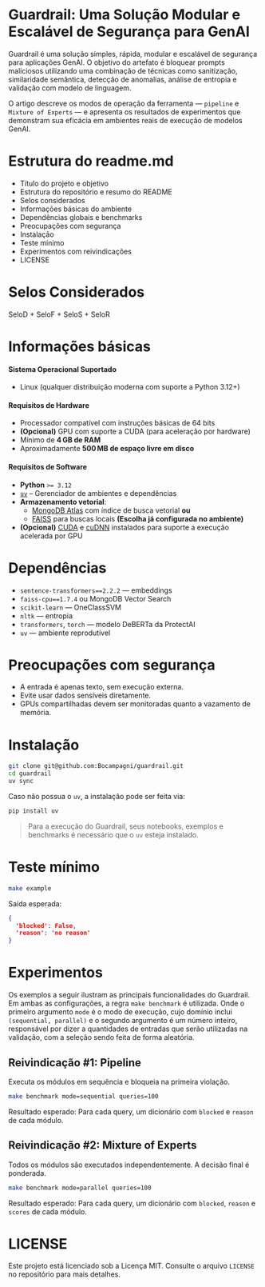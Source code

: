 # Guardrail: Uma Solução Modular e Escalável de Segurança para GenAI

Guardrail é uma solução simples, rápida, modular e escalável de segurança para aplicações GenAI. O objetivo do artefato é bloquear prompts maliciosos utilizando uma combinação de técnicas como sanitização, similaridade semântica, detecção de anomalias, análise de entropia e validação com modelo de linguagem.

O artigo descreve os modos de operação da ferramenta — `pipeline` e `Mixture of Experts` — e apresenta os resultados de experimentos que demonstram sua eficácia em ambientes reais de execução de modelos GenAI.

# Estrutura do readme.md

- Título do projeto e objetivo
- Estrutura do repositório e resumo do README
- Selos considerados
- Informações básicas do ambiente
- Dependências globais e benchmarks
- Preocupações com segurança
- Instalação
- Teste mínimo
- Experimentos com reivindicações
- LICENSE

# Selos Considerados

SeloD + SeloF + SeloS + SeloR

# Informações básicas

#### **Sistema Operacional Suportado**
- Linux (qualquer distribuição moderna com suporte a Python 3.12+)

#### **Requisitos de Hardware**
- Processador compatível com instruções básicas de 64 bits
- **(Opcional)** GPU com suporte a CUDA (para aceleração por hardware)
- Mínimo de **4 GB de RAM**
- Aproximadamente **500 MB de espaço livre em disco**

#### **Requisitos de Software**
- **Python** `>= 3.12`
- [`uv`](https://github.com/astral-sh/uv) – Gerenciador de ambientes e dependências
- **Armazenamento vetorial**:
  - [MongoDB Atlas](https://www.mongodb.com/atlas) com índice de busca vetorial **ou**
  - [FAISS](https://github.com/facebookresearch/faiss) para buscas locais **(Escolha já configurada no ambiente)**
- **(Opcional)** [CUDA](https://developer.nvidia.com/cuda-zone) e [cuDNN](https://developer.nvidia.com/cudnn) instalados para suporte a execução acelerada por GPU


# Dependências

- `sentence-transformers==2.2.2` — embeddings
- `faiss-cpu==1.7.4` ou MongoDB Vector Search
- `scikit-learn` — OneClassSVM
- `nltk` — entropia
- `transformers`, `torch` — modelo DeBERTa da ProtectAI
- `uv` — ambiente reprodutível

# Preocupações com segurança

- A entrada é apenas texto, sem execução externa.
- Evite usar dados sensíveis diretamente.
- GPUs compartilhadas devem ser monitoradas quanto a vazamento de memória.

# Instalação

```bash
git clone git@github.com:Bocampagni/guardrail.git
cd guardrail
uv sync
```

Caso não possua o `uv`, a instalação pode ser feita via:
```bash
pip install uv
```

> Para a execução do Guardrail, seus notebooks, exemplos e benchmarks é necessário que o `uv` esteja instalado.

# Teste mínimo

```bash
make example
```

Saída esperada:

```json
{
  'blocked': False, 
  'reason': 'no reason'
}
```

# Experimentos

Os exemplos a seguir ilustram as principais funcionalidades do Guardrail. Em ambas as configurações, a regra `make benchmark` é utilizada. Onde o primeiro argumento `mode` é o modo de execução, cujo domínio inclui `(sequential, parallel)` e o segundo argumento é um número inteiro, responsável por dizer a quantidades de entradas que serão utilizadas na validação, com a seleção sendo feita de forma aleatória.

## Reivindicação #1: Pipeline

Executa os módulos em sequência e bloqueia na primeira violação.

```bash
make benchmark mode=sequential queries=100
```

Resultado esperado: Para cada query, um dicionário com `blocked` e `reason` de cada módulo.

## Reivindicação #2: Mixture of Experts

Todos os módulos são executados independentemente. A decisão final é ponderada.

```bash
make benchmark mode=parallel queries=100
```

Resultado esperado: Para cada query, um dicionário com `blocked`, `reason` e `scores` de cada módulo.

# LICENSE

Este projeto está licenciado sob a Licença MIT. Consulte o arquivo `LICENSE` no repositório para mais detalhes.

